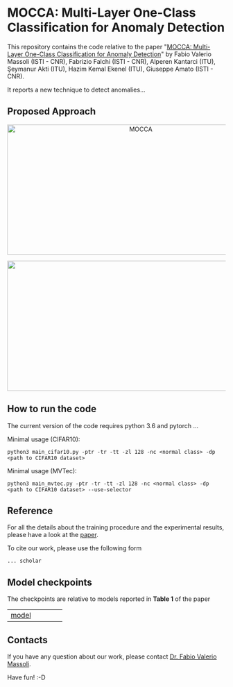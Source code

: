 # MOCCA: Multi-Layer One-Class Classification for Anomaly Detection

This repository contains the code relative to the paper "[MOCCA: Multi-Layer One-Class Classification for Anomaly Detection](https://...)" by Fabio Valerio Massoli (ISTI - CNR), Fabrizio Falchi (ISTI - CNR), Alperen Kantarci (ITU), Şeymanur Akti (ITU), Hazim Kemal Ekenel (ITU), Giuseppe Amato (ISTI - CNR).

It reports a new technique to detect anomalies... 

## Proposed Approach


<p align="center">
<img src="https://github.com/fvmassoli/mocca-anomaly-detection/blob/main/images/mocca.png"  alt="MOCCA" width="600" height="300">
</p>


<p align="center">
<img src="" alt="" width="700" height="300">
</p>

## How to run the code
The current version of the code requires python 3.6 and pytorch ...


Minimal usage (CIFAR10):

```
python3 main_cifar10.py -ptr -tr -tt -zl 128 -nc <normal class> -dp <path to CIFAR10 dataset>
```

Minimal usage (MVTec):

```
python3 main_mvtec.py -ptr -tr -tt -zl 128 -nc <normal class> -dp <path to CIFAR10 dataset> --use-selector
```


## Reference
For all the details about the training procedure and the experimental results, please have a look at the [paper](https:/...).

To cite our work, please use the following form

```
... scholar
```

## Model checkpoints

The checkpoints are relative to models reported in **Table 1** of the paper

|   |  | | |  |
| --- | --- | --- | --- | --- |
| [model](https://drive.google.com...) |  |  |  |  |


## Contacts
If you have any question about our work, please contact [Dr. Fabio Valerio Massoli](mailto:fabio.massoli@isti.cnr.it). 

Have fun! :-D
